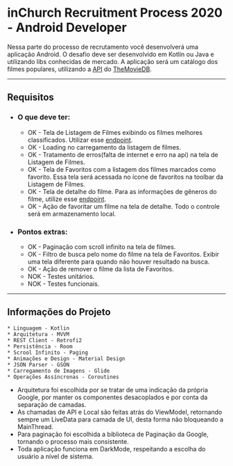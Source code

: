 # inChurch Recruitment Process 2020 - Android Developer

Nessa parte do processo de recrutamento você desenvolverá uma aplicação Android. O desafio deve ser desenvolvido em Kotlin ou Java e utilizando libs conhecidas de mercado. A aplicação será um catálogo dos filmes populares, utilizando a [API](https://developers.themoviedb.org/3/getting-started/introduction) do [TheMovieDB](https://www.themoviedb.org/).

* * *

## Requisitos

+ ### O que deve ter:
	* OK - Tela de Listagem de Filmes exibindo os filmes melhores classificados. Utilizar esse [endpoint](https://developers.themoviedb.org/3/movies/get-popular-movies).
	* OK - Loading no carregamento da listagem de filmes.
	* OK - Tratamento de erros(falta de internet e erro na api) na tela de Listagem de Filmes.
	* OK - Tela de Favoritos com a listagem dos filmes marcados como favorito. Essa tela será acessada no ícone de favoritos na toolbar da Listagem de Filmes.
	* OK - Tela de detalhe do filme. Para as informações de gêneros do filme, utilize esse [endpoint](https://developers.themoviedb.org/3/genres/get-movie-list).
	* OK - Ação de favoritar um filme na tela de detalhe. Todo o controle será em armazenamento local.

+ ### Pontos extras:
	* OK - Paginação com scroll infinito na tela de filmes.
	* OK - Filtro de busca pelo nome do filme na tela de Favoritos. Exibir uma tela diferente para quando não houver resultado na busca.
	* OK - Ação de remover o filme da lista de Favoritos.
	* NOK - Testes unitários.
	* NOK - Testes funcionais.

* * *

## Informações do Projeto

    * Linguagem - Kotlin
    * Arquitetura - MVVM
    * REST Client - Retrofi2
    * Persistência - Room
    * Scrool Infinito - Paging
    * Animações e Design - Material Design
    * JSON Parser - GSON
    * Carregamento de Imagens - Glide
    * Operações Assíncronas - Coroutines

* Arquitetura foi escolhida por se tratar de uma indicação da própria Google, por manter os componentes desacoplados e por conta da separação de camadas.
* As chamadas de API e Local são feitas atrás do ViewModel, retornando sempre um LiveData para camada de UI, desta forma não bloqueando a MainThread.
* Para paginação foi escolhida a biblioteca de Paginação da Google, tornando o processo mais consistente.
* Toda aplicação funciona em DarkMode, respeitando a escolha do usuário a nível de sistema.

